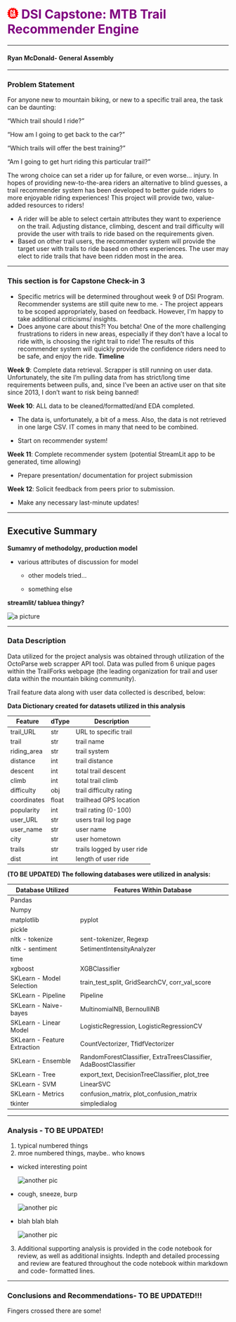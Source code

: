 # <img src="./resources/GA.png" width="25" height="25" />   <span style="color:Purple">DSI Capstone:  MTB Trail Recommender Engine</span> 
---


#### Ryan McDonald- General Assembly 

---
### Problem Statement
For anyone new to mountain biking, or new to a specific trail area, the task can be daunting:

“Which trail should I ride?”

“How am I going to get back to the car?”

“Which trails will offer the best training?”

“Am I going to get hurt riding this particular trail?”

The wrong choice can set a rider up for failure, or even worse… injury.  In hopes of providing new-to-the-area riders an alternative to blind guesses, a trail recommender system has been developed to better guide riders to more enjoyable riding experiences!
This project will provide two, value-added resources to riders!

-	A rider will be able to select certain attributes they want to experience on the trail.  Adjusting distance, climbing, descent and trail difficulty will provide the user with trails to ride based on the requirements given.
-	Based on other trail users, the recommender system will provide the target user with trails to ride based on others experiences.  The user may elect to ride trails that have been ridden most in the area.

---
 
### This section is for Capstone Check-in 3

   - Specific metrics will be determined throughout week 9 of DSI Program. Recommender systems are still quite new to me.
    - The project appears to be scoped appropriately, based on feedback. However, I'm happy to take additional criticisms/ insights.
   - Does anyone care about this?!  You betcha!  One of the more challenging frustrations to riders in new areas, especially if they don’t have a local to ride with, is choosing the right trail to ride! The results of this recommender system will quickly provide the confidence riders need to be safe, and enjoy the ride.
**Timeline**

**Week 9**: Complete data retrieval.  Scrapper is still running on user data.  Unfortunately, the site I’m pulling data from has strict/long time requirements between pulls, and, since I’ve been an active user on that site since 2013, I don’t want to risk being banned!

**Week 10**: ALL data to be cleaned/formatted/and EDA completed.

   * The data is, unfortunately, a bit of a mess.  Also, the data is not retrieved in one large CSV.  IT comes in many that need to be combined.

   * Start on recommender system!

**Week 11**:  Complete recommender system (potential StreamLit app to be generated, time allowing)

   * Prepare presentation/ documentation for project submission

**Week 12**: Solicit feedback from peers prior to submission.  

   * Make any necessary last-minute updates! 

---

## Executive Summary
**Sumamry of methodolgy, production model**
   
   -  various attributes of discussion for model 
        
        -  other models tried...
        
        - something else
        
**streamlit/ tabluea thingy?**

![a picture](./resources/gui_pic.PNG) 
           
---
### Data Description
Data utilized for the project analysis was obtained through utilization of the OctoParse web scrapper API tool.  Data was pulled from 6 unique pages within the TrailForks webpage (the leading organization for trail and user data within the mountain biking community).

Trail feature data along with user data collected is described, below:

**Data Dictionary created for datasets utilized in this analysis**

| Feature     | dType | Description                |
|-------------|-------|----------------------------|
| trail_URL   | str   | URL to specific trail      |
| trail       | str   | trail name                 |
| riding_area | str   | trail system               |
| distance    | int   | trail distance             |
| descent     | int   | total trail descent        |
| climb       | int   | total trail climb          |
| difficulty  | obj   | trail difficulty rating    |
| coordinates | float | trailhead GPS location     |
| popularity  | int   | trail rating (0-100)       |
| user_URL    | str   | users trail log page       |
| user_name   | str   | user name                  |
| city        | str   | user hometown              |
| trails      | str   | trails logged by user ride |
| dist        | int   | length of user ride        |
 
**(TO BE UPDATED) The following databases were utilized in analysis:**

| Database Utilized            | Features Within Database                                         |
|------------------------------|------------------------------------------------------------------|
| Pandas                       |                                                                  |
| Numpy                        |                                                                  |
| matplotlib                   | pyplot                                                           |
| pickle                       |                                                                  |
| nltk - tokenize              | sent-tokenizer, Regexp                                           |
| nltk - sentiment             | SetimentIntensityAnalyzer                                        |
| time                         |                                                                  |
| xgboost                      | XGBClassifier                                                    |
| SKLearn - Model Selection    | train_test_split, GridSearchCV, corr_val_score                   |
| SKLearn - Pipeline           | Pipeline                                                         |
| SKLearn - Naive-bayes        | MultinomialNB, BernoulliNB                                       |
| SKLearn - Linear Model       | LogisticRegression, LogisticRegressionCV                         |
| SKLearn - Feature Extraction | CountVectorizer, TfidfVectorizer                                 |
| SKLearn - Ensemble           | RandomForestClassifier, ExtraTreesClassifier, AdaBoostClassifier |
| SKLearn - Tree               | export_text, DecisionTreeClassifier, plot_tree                   |
| SKLearn - SVM                | LinearSVC                                                        |
| SKLearn - Metrics            | confusion_matrix, plot_confusion_matrix                          |
| tkinter                      | simpledialog                                                     |

---      
### Analysis - TO BE UPDATED!

1. typical numbered things
2. mroe numbered things, maybe.. who knows
  
  -  wicked interesting point
  
      ![another pic](./resources/sentiment_table.JPG)
  
  -  cough, sneeze, burp
  
      ![another pic](./resources/model_params.JPG)

   - blah blah blah
   
      ![another pic](./resources/follow_up_performance.PNG) 



3.  Additional supporting analysis is provided in the code notebook for review, as well as additional insights. Indepth and detailed processing and review are featured throughout the code notebook within markdown and code- formatted lines. 

---
### Conclusions and Recommendations- TO BE UPDATED!!!
   
  Fingers crossed there are some!